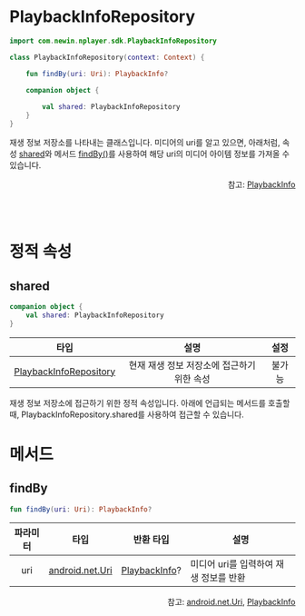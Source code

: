 # PlaybackInfoRepository

```kotlin
import com.newin.nplayer.sdk.PlaybackInfoRepository
```

```kotlin
class PlaybackInfoRepository(context: Context) {

    fun findBy(uri: Uri): PlaybackInfo?

    companion object {
    
        val shared: PlaybackInfoRepository
    }
}
```

재생 정보 저장소를 나타내는 클래스입니다. 미디어의 uri를 알고 있으면, 아래처럼, 속성 [shared](#shared)와 메서드 [findBy()](#findby)를 사용하여 해당 uri의 미디어 아이템 정보를 가져올 수 있습니다.

<div align="right">
참고: <a href="../playback-info/home.md">PlaybackInfo</a>
</div>

<br><br>
# 정적 속성

## shared
```kotlin
companion object {
    val shared: PlaybackInfoRepository
}
```
|타입|설명|설정|
|:--:|:--:|:--:|
|[PlaybackInfoRepository](#playbackinforepository)|현재 재생 정보 저장소에 접근하기 위한 속성|불가능|

재생 정보 저장소에 접근하기 위한 정적 속성입니다. 아래에 언급되는 메서드를 호출할 때, PlaybackInfoRepository.shared를 사용하여 접근할 수 있습니다.

# 메서드

## findBy

```kotlin
fun findBy(uri: Uri): PlaybackInfo?
```
|파라미터|타입|반환 타입|설명|
|:---:|:--:|:--:|---|
|uri|[android.net.Uri](https://developer.android.com/reference/android/net/Uri)|[PlaybackInfo](../playback-info/home.md)?|미디어 uri를 입력하여 재생 정보를 반환|

<div align="right">
참고: <a href="https://developer.android.com/reference/android/net/Uri">android.net.Uri</a>, 
<a href="../playback-info/home.md">PlaybackInfo</a>
</div>
